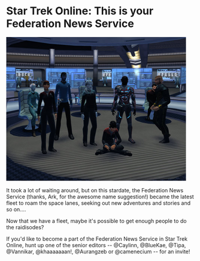 # Star Trek Online: This is your Federation News Service

![](../uploads/2010/03/GameClient-2010-03-31-21-05-46-00.jpg "The founding editors of the Federation News Service")

It took a lot of waiting around, but on this stardate, the Federation News Service (thanks, Ark, for the awesome name suggestion!) became the latest fleet to roam the space lanes, seeking out new adventures and stories and so on....

Now that we have a fleet, maybe it's possible to get enough people to do the raidisodes?

If you'd like to become a part of the Federation News Service in Star Trek Online, hunt up one of the senior editors -- @Caylinn, @BlueKae, @Tipa, @Vannikar, @khaaaaaaan!, @Aurangzeb or @camenecium -- for an invite!

